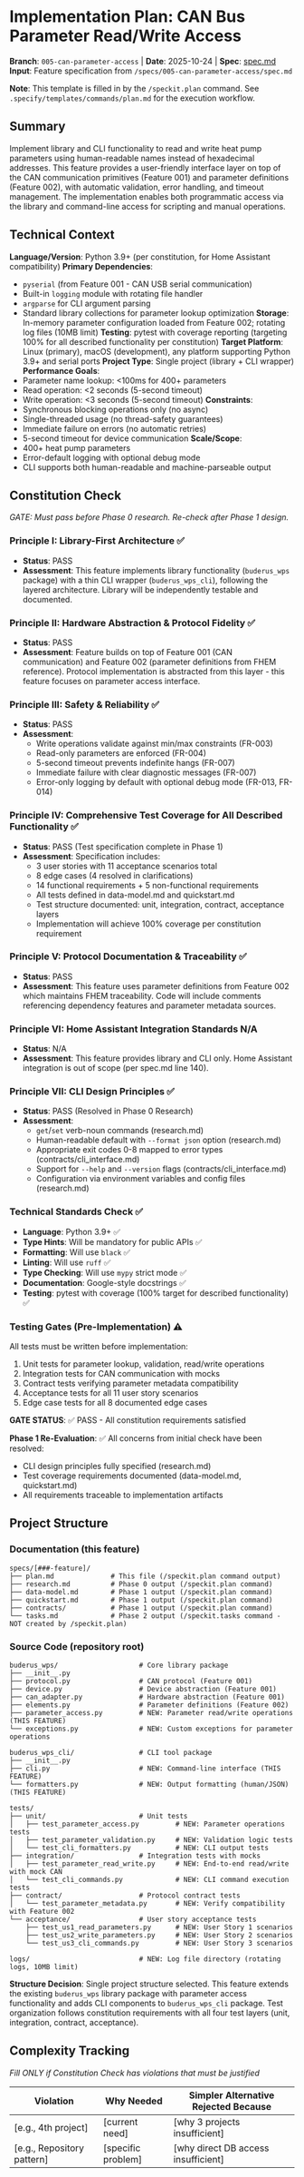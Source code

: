 # Implementation Plan: CAN Bus Parameter Read/Write Access

**Branch**: `005-can-parameter-access` | **Date**: 2025-10-24 | **Spec**: [spec.md](spec.md)
**Input**: Feature specification from `/specs/005-can-parameter-access/spec.md`

**Note**: This template is filled in by the `/speckit.plan` command. See `.specify/templates/commands/plan.md` for the execution workflow.

## Summary

Implement library and CLI functionality to read and write heat pump parameters using human-readable names instead of hexadecimal addresses. This feature provides a user-friendly interface layer on top of the CAN communication primitives (Feature 001) and parameter definitions (Feature 002), with automatic validation, error handling, and timeout management. The implementation enables both programmatic access via the library and command-line access for scripting and manual operations.

## Technical Context

**Language/Version**: Python 3.9+ (per constitution, for Home Assistant compatibility)
**Primary Dependencies**:
- `pyserial` (from Feature 001 - CAN USB serial communication)
- Built-in `logging` module with rotating file handler
- `argparse` for CLI argument parsing
- Standard library collections for parameter lookup optimization
**Storage**: In-memory parameter configuration loaded from Feature 002; rotating log files (10MB limit)
**Testing**: pytest with coverage reporting (targeting 100% for all described functionality per constitution)
**Target Platform**: Linux (primary), macOS (development), any platform supporting Python 3.9+ and serial ports
**Project Type**: Single project (library + CLI wrapper)
**Performance Goals**:
- Parameter name lookup: <100ms for 400+ parameters
- Read operation: <2 seconds (5-second timeout)
- Write operation: <3 seconds (5-second timeout)
**Constraints**:
- Synchronous blocking operations only (no async)
- Single-threaded usage (no thread-safety guarantees)
- Immediate failure on errors (no automatic retries)
- 5-second timeout for device communication
**Scale/Scope**:
- 400+ heat pump parameters
- Error-default logging with optional debug mode
- CLI supports both human-readable and machine-parseable output

## Constitution Check

*GATE: Must pass before Phase 0 research. Re-check after Phase 1 design.*

### Principle I: Library-First Architecture ✅
- **Status**: PASS
- **Assessment**: This feature implements library functionality (`buderus_wps` package) with a thin CLI wrapper (`buderus_wps_cli`), following the layered architecture. Library will be independently testable and documented.

### Principle II: Hardware Abstraction & Protocol Fidelity ✅
- **Status**: PASS
- **Assessment**: Feature builds on top of Feature 001 (CAN communication) and Feature 002 (parameter definitions from FHEM reference). Protocol implementation is abstracted from this layer - this feature focuses on parameter access interface.

### Principle III: Safety & Reliability ✅
- **Status**: PASS
- **Assessment**:
  - Write operations validate against min/max constraints (FR-003)
  - Read-only parameters are enforced (FR-004)
  - 5-second timeout prevents indefinite hangs (FR-007)
  - Immediate failure with clear diagnostic messages (FR-007)
  - Error-only logging by default with optional debug mode (FR-013, FR-014)

### Principle IV: Comprehensive Test Coverage for All Described Functionality ✅
- **Status**: PASS (Test specification complete in Phase 1)
- **Assessment**: Specification includes:
  - 3 user stories with 11 acceptance scenarios total
  - 8 edge cases (4 resolved in clarifications)
  - 14 functional requirements + 5 non-functional requirements
  - All tests defined in data-model.md and quickstart.md
  - Test structure documented: unit, integration, contract, acceptance layers
  - Implementation will achieve 100% coverage per constitution requirement

### Principle V: Protocol Documentation & Traceability ✅
- **Status**: PASS
- **Assessment**: This feature uses parameter definitions from Feature 002 which maintains FHEM traceability. Code will include comments referencing dependency features and parameter metadata sources.

### Principle VI: Home Assistant Integration Standards N/A
- **Status**: N/A
- **Assessment**: This feature provides library and CLI only. Home Assistant integration is out of scope (per spec.md line 140).

### Principle VII: CLI Design Principles ✅
- **Status**: PASS (Resolved in Phase 0 Research)
- **Assessment**:
  - `get`/`set` verb-noun commands (research.md)
  - Human-readable default with `--format json` option (research.md)
  - Appropriate exit codes 0-8 mapped to error types (contracts/cli_interface.md)
  - Support for `--help` and `--version` flags (contracts/cli_interface.md)
  - Configuration via environment variables and config files (research.md)

### Technical Standards Check ✅
- **Language**: Python 3.9+ ✅
- **Type Hints**: Will be mandatory for public APIs ✅
- **Formatting**: Will use `black` ✅
- **Linting**: Will use `ruff` ✅
- **Type Checking**: Will use `mypy` strict mode ✅
- **Documentation**: Google-style docstrings ✅
- **Testing**: pytest with coverage (100% target for described functionality) ✅

### Testing Gates (Pre-Implementation) ⚠️
All tests must be written before implementation:
1. Unit tests for parameter lookup, validation, read/write operations
2. Integration tests for CAN communication with mocks
3. Contract tests verifying parameter metadata compatibility
4. Acceptance tests for all 11 user story scenarios
5. Edge case tests for all 8 documented edge cases

**GATE STATUS**: ✅ PASS - All constitution requirements satisfied

**Phase 1 Re-Evaluation**: ✅ All concerns from initial check have been resolved:
- CLI design principles fully specified (research.md)
- Test coverage requirements documented (data-model.md, quickstart.md)
- All requirements traceable to implementation artifacts

## Project Structure

### Documentation (this feature)

```
specs/[###-feature]/
├── plan.md              # This file (/speckit.plan command output)
├── research.md          # Phase 0 output (/speckit.plan command)
├── data-model.md        # Phase 1 output (/speckit.plan command)
├── quickstart.md        # Phase 1 output (/speckit.plan command)
├── contracts/           # Phase 1 output (/speckit.plan command)
└── tasks.md             # Phase 2 output (/speckit.tasks command - NOT created by /speckit.plan)
```

### Source Code (repository root)

```
buderus_wps/                    # Core library package
├── __init__.py
├── protocol.py                 # CAN protocol (Feature 001)
├── device.py                   # Device abstraction (Feature 001)
├── can_adapter.py              # Hardware abstraction (Feature 001)
├── elements.py                 # Parameter definitions (Feature 002)
├── parameter_access.py         # NEW: Parameter read/write operations (THIS FEATURE)
└── exceptions.py               # NEW: Custom exceptions for parameter operations

buderus_wps_cli/                # CLI tool package
├── __init__.py
├── cli.py                      # NEW: Command-line interface (THIS FEATURE)
└── formatters.py               # NEW: Output formatting (human/JSON) (THIS FEATURE)

tests/
├── unit/                       # Unit tests
│   ├── test_parameter_access.py         # NEW: Parameter operations tests
│   ├── test_parameter_validation.py     # NEW: Validation logic tests
│   └── test_cli_formatters.py           # NEW: CLI output tests
├── integration/                # Integration tests with mocks
│   ├── test_parameter_read_write.py     # NEW: End-to-end read/write with mock CAN
│   └── test_cli_commands.py             # NEW: CLI command execution tests
├── contract/                   # Protocol contract tests
│   └── test_parameter_metadata.py       # NEW: Verify compatibility with Feature 002
└── acceptance/                 # User story acceptance tests
    ├── test_us1_read_parameters.py      # NEW: User Story 1 scenarios
    ├── test_us2_write_parameters.py     # NEW: User Story 2 scenarios
    └── test_us3_cli_commands.py         # NEW: User Story 3 scenarios

logs/                           # NEW: Log file directory (rotating logs, 10MB limit)
```

**Structure Decision**: Single project structure selected. This feature extends the existing `buderus_wps` library package with parameter access functionality and adds CLI components to `buderus_wps_cli` package. Test organization follows constitution requirements with all four test layers (unit, integration, contract, acceptance).

## Complexity Tracking

*Fill ONLY if Constitution Check has violations that must be justified*

| Violation | Why Needed | Simpler Alternative Rejected Because |
|-----------|------------|-------------------------------------|
| [e.g., 4th project] | [current need] | [why 3 projects insufficient] |
| [e.g., Repository pattern] | [specific problem] | [why direct DB access insufficient] |

